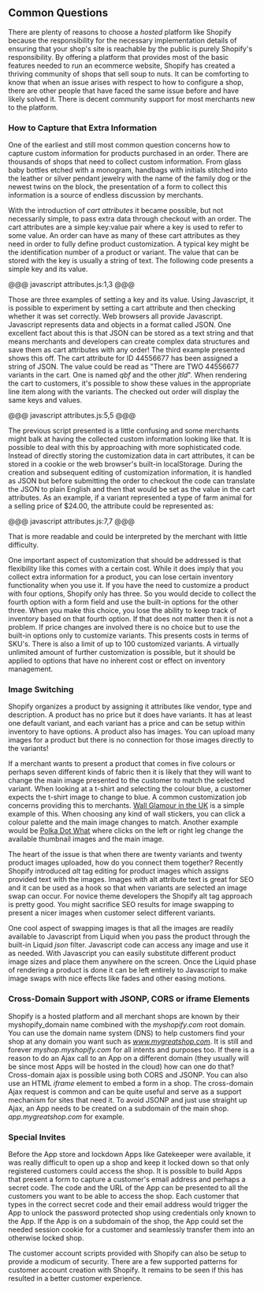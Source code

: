 ## Common Questions ##

There are plenty of reasons to choose a *hosted* platform like Shopify because the responsibility for the necessary implementation details of ensuring that your shop's site is reachable by the public is purely Shopify's responsibility. By offering a platform that provides most of the basic features needed to run an ecommerce website, Shopify has created a thriving community of shops that sell soup to nuts. It can be comforting to know that when an issue arises with respect to how to configure a shop, there are other people that have faced the same issue before and have likely solved it. There is decent community support for most merchants new to the platform. 

### How to Capture that Extra Information ###

One of the earliest and still most common question concerns how to capture custom information for products purchased in an order. There are thousands of shops that need to collect custom information. From glass baby bottles etched with a monogram, handbags with initials stitched into the leather or silver pendant jewelry with the name of the family dog or the newest twins on the block, the presentation of a form to collect this information is a source of endless discussion by merchants. 

With the introduction of *cart attributes* it became possible, but not necessarily simple, to pass extra data through checkout with an order. The cart attributes are a simple key:value pair where a key is used to refer to some value. An order can have as many of these cart attributes as they need in order to fully define product customization. A typical key might be the identification number of a product or variant. The value that can be stored with the key is usually a string of text. The following code presents a simple key and its value.

@@@ javascript attributes.js:1,3 @@@

Those are three examples of setting a key and its value. Using Javascript, it is possible to experiment by setting a cart attribute and then checking whether it was set correctly. Web browsers all provide Javascript. Javascript represents data and objects in a format called JSON. One excellent fact about this is that JSON can be stored as a text string and that means merchants and developers can create complex data structures and save them as cart attributes with any order! The third example presented shows this off. The cart attribute for ID 44556677 has been assigned a string of JSON. The value could be read as "There are TWO 44556677 variants in the cart. One is named *qbf* and the other *jtld*". When rendering the cart to customers, it's possible to show these values in the appropriate line item along with the variants. The checked out order will display the same keys and values.
   
@@@ javascript attributes.js:5,5 @@@

The previous script presented is a little confusing and some merchants might balk at having the collected custom information looking like that. It is possible to deal with this by approaching with more sophisticated code. Instead of directly storing the customization data in cart attributes, it can be stored in a cookie or the web browser's built-in localStorage. During the creation and subsequent editing of customization information, it is handled as JSON but before submitting the order to checkout the code can translate the JSON to plain English and then that would be set as the value in the cart attributes. As an example, if a variant represented a type of farm animal for a selling price of $24.00, the attribute could be represented as:

@@@ javascript attributes.js:7,7 @@@
      
That is more readable and could be interpreted by the merchant with little difficulty.
 
One important aspect of customization that should be addressed is that flexibility like this comes with a certain cost. While it does imply that you collect extra information for a product, you can lose certain inventory functionality when you use it. If you have the need to customize a product with four options, Shopify only has three. So you would decide to collect the fourth option with a form field and use the built-in options for the other three. When you make this choice, you lose the ability to keep track of inventory based on that fourth option. If that does not matter then it is not a problem. If price changes are involved there is no choice but to use the built-in options only to customize variants. This presents costs in terms of SKU's. There is also a limit of up to 100 customized variants. A virtually unlimited amount of further customization is possible, but it should be applied to options that have no inherent cost or effect on inventory management.

### Image Switching ###

Shopify organizes a product by assigning it attributes like vendor, type and description. A product has no price but it does have variants. It has at least one default variant, and each variant has a price and can be setup within inventory to have options. A product also has images. You can upload many images for a product but there is no connection for those images directly to the variants! 

If a merchant wants to present a product that comes in five colours or perhaps seven different kinds of fabric then it is likely that they will want to change the main image presented to the customer to match the selected variant. When looking at a t-shirt and selecting the colour blue, a customer expects the t-shirt image to change to blue. A common customization job concerns providing this to merchants. [Wall Glamour in the UK](http://http://www.wallglamour.co.uk) is a simple example of this. When choosing any kind of wall stickers, you can click a colour palette and the main image changes to match. Another example would be [Polka Dot What](http://www.polkadotwhat.com) where clicks on the left or right leg change the available thumbnail images and the main image. 

The heart of the issue is that when there are twenty variants and twenty product images uploaded, how do you connect them together? Recently Shopify introduced *alt* tag editing for product images which assigns provided text with the images. Images with alt attribute text is great for SEO and it can be used as a hook so that when variants are selected an image swap can occur. For novice theme developers the Shopify alt tag approach is pretty good. You might sacrifice SEO results for image swapping to present a nicer images when customer select different variants. 

One cool aspect of swapping images is that all the images are readily available to Javascript from Liquid when you pass the product through the built-in Liquid *json* filter. Javascript code can access any image and use it as needed. With Javascript you can easily substitute different product image sizes and place them anywhere on the screen. Once the Liquid phase of rendering a product is done it can be left entirely to Javascript to make image swaps with nice effects like fades and other easing motions.

### Cross-Domain Support with JSONP, CORS or iframe Elements ###

Shopify is a hosted platform and all merchant shops are known by their myshopify_domain name combined with the *myshopify.com* root domain. You can use the domain name system (DNS) to help customers find your shop at any domain you want such as _www.mygreatshop.com_. It is still and forever _myshop.myshopify.com_ for all intents and purposes too. If there is a reason to do an Ajax call to an App on a different domain (they usually will be since most Apps will be hosted in the cloud) how can one do that? Cross-domain ajax is possible using both CORS and JSONP. You can also use an HTML *iframe* element to embed a form in a shop. The cross-domain Ajax request is common and can be quite useful and serve as a support mechanism for sites that need it. To avoid JSONP and just use straight up Ajax, an App needs to be created on a subdomain of the main shop. _app.mygreatshop.com_ for example. 

### Special Invites ###

Before the App store and lockdown Apps like Gatekeeper were available, it was really difficult to open up a shop and keep it locked down so that only registered customers could access the shop. It is possible to build Apps that present a form to capture a customer's email address and perhaps a secret code. The code and the URL of the App can be presented to all the customers you want to be able to access the shop. Each customer that types in the correct secret code and their email address would trigger the App to unlock the password protected shop using credentials only known to the App. If the App is on a subdomain of the shop, the App could set the needed session cookie for a customer and seamlessly transfer them into an otherwise locked shop.

The customer account scripts provided with Shopify can also be setup to provide a modicum of security. There are a few supported patterns for customer account creation with Shopify. It remains to be seen if this has resulted in a better customer experience. 